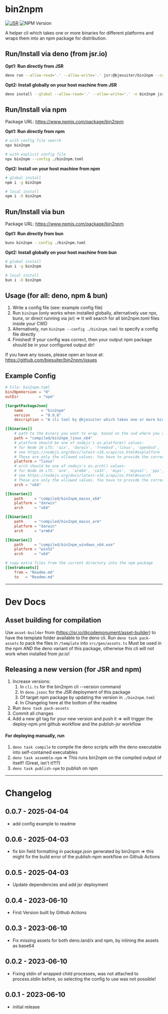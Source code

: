 # bin2npm

<!-- Badge found here: https://jsr.io/docs/badges -->

[![JSR](https://jsr.io/badges/@bjesuiter/bin2npm)](https://jsr.io/@bjesuiter/bin2npm)
![NPM Version](https://img.shields.io/npm/v/bin2npm?label=NPM&labelColor=%23CB3837)

A helper cli which takes one or more binaries for different platforms and wraps them into an npm package for distribution.

## Run/Install via deno (from jsr.io)

**Opt1: Run directly from JSR**

```bash
deno run --allow-read='.' --allow-write='.' jsr:@bjesuiter/bin2npm --config ./bin2npm.toml
```

**Opt2: Install globally on your host machine from JSR**

```bash
deno install --global --allow-read='.' --allow-write='.' -n bin2npm jsr:@bjesuiter/bin2npm
```

## Run/Install via npm

Package URL: https://www.npmjs.com/package/bin2npm

**Opt1: Run directly from npm**

```bash
# with config file search
npx bin2npm

# with explicit config file
npx bin2npm --config ./bin2npm.toml
```

**Opt2: Install on your host machine from npm**

```bash
# global install
npm i -g bin2npm

# local install
npm i -D bin2npm
```

## Run/Install via bun

Package URL: https://www.npmjs.com/package/bin2npm

**Opt1: Run directly from bun**

```bash
bunx bin2npm --config ./bin2npm.toml
```

**Opt2: Install globally on your host machine from bun**

```bash
# global install
bun i -g bin2npm

# local install
bun i -D bin2npm
```

## Usage (for all: deno, npm & bun)

1. Write a config file (see: example config file)
2. Run `bin2npm` (only works when installed globally, alternatively use npx, bunx, or direct running via jsr)
   => It will search for all bin2npm.toml files inside your CWD
3. Alternatively, run `bin2npm --config ./bin2npm.toml` to specify a config file directly
4. Finished! If your config was correct, then your output npm package should be in your configured output dir!

If you have any issues, please open an Issue at:
https://github.com/bjesuiter/bin2npm/issues

## Example Config

```toml
# File: bin2npm.toml
bin2NpmVersion = "0"
outDir         = "npm"

[targetPackageJson]
    name        = "bin2npm"
    version     = "0.0.6"
    description = "A cli tool by @bjesuiter which takes one or more binaries for different platforms and wraps them into an npm package for distribution. Can also be used via bin2npm package on npmjs.org"

[[binaries]]
    # path to the binary you want to wrap, based on the cwd where you run bin2npm
    path = "compiled/bin2npm_linux_x64"
    # platform should be one of nodejs's os.platform() values:
    # for Node 16 LTS: 'aix', 'darwin', 'freebsd','linux', 'openbsd', 'sunos', and 'win32'
    # see https://nodejs.org/docs/latest-v16.x/api/os.html#osplatform
    # These are only the allowed values. You have to provide the correct binary for this to work.
    platform = "linux"
    # arch should be one of nodejs's os.arch() values:
    # for Node 16 LTS: 'arm', 'arm64', 'ia32', 'mips', 'mipsel', 'ppc', 'ppc64', 's390', 's390x', and 'x64'
    # see https://nodejs.org/docs/latest-v16.x/api/os.html#osarch
    # These are only the allowed values. You have to provide the correct binary for this to work.
    arch = "x64"

[[binaries]]
    path     = "compiled/bin2npm_macos_x64"
    platform = "darwin"
    arch     = "x64"

[[binaries]]
    path     = "compiled/bin2npm_macos_arm"
    platform = "darwin"
    arch     = "arm64"

[[binaries]]
    path     = "compiled/bin2npm_windows_x64.exe"
    platform = "win32"
    arch     = "x64"

# copy extra files from the current directory into the npm package
[[extraAssets]]
    from = "Readme.md"
    to   = "Readme.md"

```

---

# Dev Docs

## Asset building for compilation

Use `asset-builder` from (https://jsr.io/@codemonument/asset-builder) to have the template folder available to the deno cli.
Run `deno task pack-assets` to pack the files in `/template` into `src/gen/assets.ts`
Must be used in the npm AND the deno variant of this package, otherwise this cli will not work when installed from jsr.io!

## Releasing a new version (for JSR and npm)

1. Increase versions:
   1. In `cli.ts` for the bin2npm cli --version command
   2. In `deno.jsonc` for the JSR deployment of this package
   3. Of target npm package by updating the version in `./bin2npm.toml`
   4. In Changelog here at the bottom of the readme
2. Run `deno task pack-assets`
3. Commit all changes
4. Add a new git tag for your new version and push it => will trigger the deploy-npm.yml github workflow and the publish-jsr workflow

#### For deploying manually, run

1.  `deno task compile` to compile the deno scripts with the deno executable into self-contained executables
2.  `deno task assemble-npm` => This runs bin2npm on the compiled output of itself! (Great, isn't it?!?)
3.  `deno task publish-npm` to publish on npm

---

# Changelog

## 0.0.7 - 2025-04-04

- add config example to readme

## 0.0.6 - 2025-04-03

- fix bin field formatting in package.json generated by bin2npm => this might fix the build error of the publish-npm workflow on Github Actions

## 0.0.5 - 2025-04-03

- Update dependencies and add jsr deployment

## 0.0.4 - 2023-06-10

- First Version built by Github Actions

## 0.0.3 - 2023-06-10

- Fix missing assets for both deno.land/x and npm, by inlining the assets as base64

## 0.0.2 - 2023-06-10

- Fixing stdin of wrapped child processes, was not attached to process.stdin before, so selecting the config to use was not possible!

## 0.0.1 - 2023-06-10

- initial release

